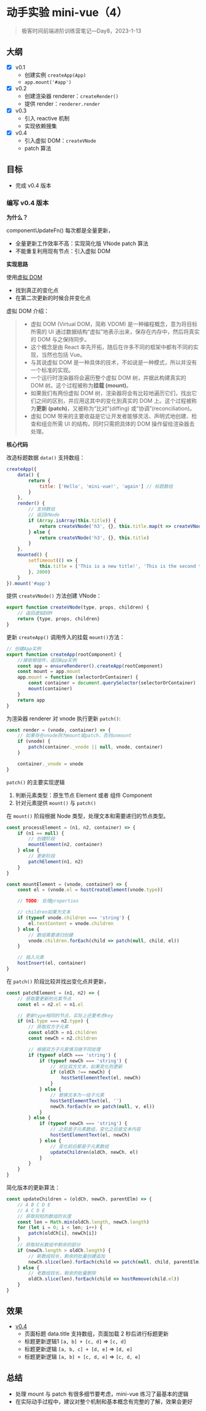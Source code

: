 # 动手实验 mini-vue（4）

> 极客时间前端进阶训练营笔记—Day8，2023-1-13

## 大纲

- [x] v0.1
  - 创建实例 `createApp(App)`
  - `app.mount('#app')`
- [x] v0.2
  - 创建渲染器 renderer：`createRender()`
  - 提供 render：`renderer.render`
- [x] v0.3
  - 引入 reactive 机制
  - 实现依赖搜集
- [x] v0.4
  - 引入虚拟 DOM：`createVNode`
  - patch 算法

## 目标

- 完成 v0.4 版本

### 编写 v0.4 版本

**为什么？**

componentUpdateFn() 每次都是全量更新，

- 全量更新工作效率不高：实现简化版 VNode patch 算法
- 不能重复利用现有节点：引入虚拟 DOM

**实现思路**

使用[虚拟 DOM][doc-vuejs-virtual-dom]

- 找到真正的变化点
- 在第二次更新的时候合并变化点

虚拟 DOM 介绍：

> - 虚拟 DOM (Virtual DOM，简称 VDOM) 是一种编程概念，意为将目标所需的 UI 通过数据结构“虚拟”地表示出来，保存在内存中，然后将真实的 DOM 与之保持同步。
> - 这个概念是由 React 率先开拓，随后在许多不同的框架中都有不同的实现，当然也包括 Vue。
> - 与其说虚拟 DOM 是一种具体的技术，不如说是一种模式，所以并没有一个标准的实现。
> - 一个运行时渲染器将会遍历整个虚拟 DOM 树，并据此构建真实的 DOM 树。这个过程被称为**挂载 (mount)**。
> - 如果我们有两份虚拟 DOM 树，渲染器将会有比较地遍历它们，找出它们之间的区别，并应用这其中的变化到真实的 DOM 上。这个过程被称为**更新 (patch)**，又被称为“比对”(diffing) 或“协调”(reconciliation)。
> - 虚拟 DOM 带来的主要收益是它让开发者能够灵活、声明式地创建、检查和组合所需 UI 的结构，同时只需把具体的 DOM 操作留给渲染器去处理。

**核心代码**

改造标题数据 `data()` 支持数组：

```js
createApp({
    data() {
        return {
            title: ['Hello', 'mini-vue!', 'again'] // 标题数组
        }
    },
    render() {
        // 支持数组
        // 返回VNode
        if (Array.isArray(this.title)) {
            return createVNode('h3', {}, this.title.map(t => createVNode('p', {}, t)))
        } else {
            return createVNode('h3', {}, this.title)
        }
    },
    mounted() {
        setTimeout(() => {
            this.title = ['This is a new title!', 'This is the second title!'] // 更新标题数组
        }, 2000)
    }
}).mount('#app')
```

提供 `createVNode()` 方法创建 VNode：

```js
export function createVNode(type, props, children) {
    // 返回虚拟DOM
    return {type, props, children}
}
```

更新 `createApp()` 调用传入的挂载 `mount()`方法：

```js
// 创建App实例
export function createApp(rootComponent) {
    //接收根组件，返回App实例
    const app = ensureRenderer().createApp(rootComponent)
    const mount = app.mount
    app.mount = function (selectorOrContainer) {
        const container = document.querySelector(selectorOrContainer)
        mount(container)
    }
    return app
}
```

为渲染器 renderer 对 vnode 执行更新 `patch()`:

```js
const render = (vnode, container) => {
    // 如果存在vnode则为mount或patch，否则unmount
    if (vnode) {
        patch(container._vnode || null, vnode, container)
    }

    container._vnode = vnode
}
```

`patch()` 的主要实现逻辑

1. 判断元素类型：原生节点 Element 或者 组件 Component
2. 针对元素提供 `mount()` 与 `patch()`

在 `mount()` 阶段根据 Node 类型，处理文本和需要递归的节点类型。

```js
const processElement = (n1, n2, container) => {
    if (n1 == null) {
        // 创建阶段
        mountElement(n2, container)
    } else {
        // 更新阶段
        patchElement(n1, n2)
    }
}

const mountElement = (vnode, container) => {
    const el = (vnode.el = hostCreateElement(vnode.type))

    // TODO: 处理properties

    // children如果为文本
    if (typeof vnode.children === 'string') {
        el.textContent = vnode.children
    } else {
        // 数组需要递归创建
        vnode.children.forEach(child => patch(null, child, el))
    }

    // 插入元素
    hostInsert(el, container)
}
```

在 `patch()` 阶段比较并找出变化点并更新，

```js
const patchElement = (n1, n2) => {
    // 获取要更新的元素节点
    const el = n2.el = n1.el

    // 更新type相同的节点，实际上还要考虑key
    if (n1.type === n2.type) {
        // 获取双方子元素
        const oldCh = n1.children
        const newCh = n2.children

        // 根据双方子元素情况做不同处理
        if (typeof oldCh === 'string') {
            if (typeof newCh === 'string') {
                // 对比双方文本，如果变化则更新
                if (oldCh !== newCh) {
                    hostSetElementText(el, newCh)
                }
            } else {
                // 替换文本为一组子元素
                hostSetElementText(el, '')
                newCh.forEach(v => patch(null, v, el))
            }
        } else {
            if (typeof newCh === 'string') {
                // 之前是子元素数组，变化之后是文本内容
                hostSetElementText(el, newCh)
            } else {
                // 变化前后都是子元素数组
                updateChildren(oldCh, newCh, el)
            }
        }
    }
}
```

简化版本的更新算法：

```js
const updateChildren = (oldCh, newCh, parentElm) => {
    // A B C D E
    // A C D E
    // 获取较短的数组的长度
    const len = Math.min(oldCh.length, newCh.length)
    for (let i = 0; i < len; i++) {
        patch(oldCh[i], newCh[i])
    }
    // 获取较长数组中剩余的部分
    if (newCh.length > oldCh.length) {
        // 新数组较长，剩余的批量创建追加
        newCh.slice(len).forEach(child => patch(null, child, parentElm))
    } else {
        // 老数组较长，剩余的批量删除
        oldCh.slice(len).forEach(child => hostRemove(child.el))
    }
}
```

## 效果

- [v0.4][10]
  - 页面标题 data.title 支持数组，页面加载 2 秒后进行标题更新
  - 标题更新逻辑1 `[a, b] + [c, d]` => `[c, d]`
  - 标题更新逻辑 `[a, b, c] + [d, e]` => `[d, e]`
  - 标题更新逻辑 `[a, b] + [c, d, e]` => `[c, d, e]`

## 总结

- 处理 mount 与 patch 有很多细节要考虑，mini-vue 练习了最基本的逻辑
- 在实际动手过程中，建议对整个机制和基本概念有完整的了解，效果会更好

[1]: https://github.com/tangyouhua/lab-mini-vue
[2]: https://cn.vitejs.dev/guide/#scaffolding-your-first-vite-project
[3]: https://github.com/tangyouhua/lab-mini-vue/releases/tag/v0.0
[4]: https://github.com/tangyouhua/lab-mini-vue/releases/tag/v0.1
[5]: https://github.com/tangyouhua/lab-mini-vue/releases/tag/v0.2
[6]: https://cn.vuejs.org/guide/introduction.html#what-is-vue
[7]: https://developer.mozilla.org/zh-CN/docs/Web/JavaScript/Reference/Global_Objects/Proxy
[8]: https://developer.mozilla.org/zh-CN/docs/Web/JavaScript/Reference/Global_Objects/WeakMap
[9]: https://github.com/tangyouhua/lab-mini-vue/releases/tag/v0.3
[10]: https://github.com/tangyouhua/lab-mini-vue/releases/tag/v0.3
[doc-vuejs-virtual-dom]: https://cn.vuejs.org/guide/extras/rendering-mechanism.html#virtual-dom

